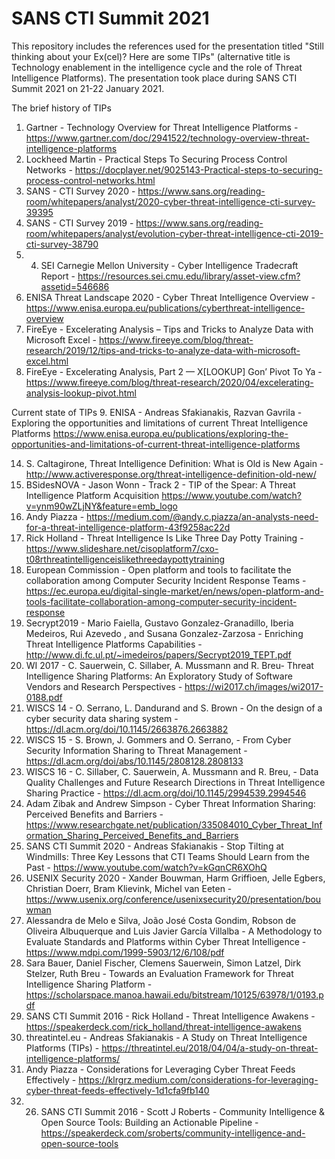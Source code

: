 # SANS CTI Summit 2021
This repository includes the references used for the presentation titled "Still thinking about your Ex(cel)? Here are some TIPs" (alternative title is Technology enablement in the intelligence cycle and the role of Threat Intelligence Platforms). The presentation took place during SANS CTI Summit 2021 on 21-22 January 2021.

The brief history of TIPs
1. Gartner - Technology Overview for Threat Intelligence Platforms - https://www.gartner.com/doc/2941522/technology-overview-threat-intelligence-platforms
2. Lockheed Martin - Practical Steps To Securing Process Control Networks - https://docplayer.net/9025143-Practical-steps-to-securing-process-control-networks.html
3. SANS - CTI Survey 2020 - https://www.sans.org/reading-room/whitepapers/analyst/2020-cyber-threat-intelligence-cti-survey-39395
4. SANS - CTI Survey 2019 - https://www.sans.org/reading-room/whitepapers/analyst/evolution-cyber-threat-intelligence-cti-2019-cti-survey-38790
5. 4. SEI Carnegie Mellon University - Cyber Intelligence Tradecraft Report - https://resources.sei.cmu.edu/library/asset-view.cfm?assetid=546686
6. ENISA Threat Landscape 2020 - Cyber Threat Intelligence Overview - https://www.enisa.europa.eu/publications/cyberthreat-intelligence-overview
7. FireEye - Excelerating Analysis – Tips and Tricks to Analyze Data with Microsoft Excel - https://www.fireeye.com/blog/threat-research/2019/12/tips-and-tricks-to-analyze-data-with-microsoft-excel.html
8. FireEye - Excelerating Analysis, Part 2 — X[LOOKUP] Gon’ Pivot To Ya - https://www.fireeye.com/blog/threat-research/2020/04/excelerating-analysis-lookup-pivot.html

Current state of TIPs
9. ENISA - Andreas Sfakianakis, Razvan Gavrila - Exploring the opportunities and limitations of current Threat Intelligence Platforms
 https://www.enisa.europa.eu/publications/exploring-the-opportunities-and-limitations-of-current-threat-intelligence-platforms

14. S. Caltagirone,  Threat Intelligence Definition: What is Old is New Again - http://www.activeresponse.org/threat-intelligence-definition-old-new/
2. BSidesNOVA - Jason Wonn - Track 2 - TIP of the Spear: A Threat Intelligence Platform Acquisition https://www.youtube.com/watch?v=ynm90wZLjNY&feature=emb_logo
5. Andy Piazza - https://medium.com/@andy.c.piazza/an-analysts-need-for-a-threat-intelligence-platform-43f9258ac22d
6. Rick Holland - Threat Intelligence Is Like Three Day Potty Training - https://www.slideshare.net/cisoplatform7/cxo-t08rthreatintelligenceislikethreedaypottytraining
7. European Commission - Open platform and tools to facilitate the collaboration among Computer Security Incident Response Teams - https://ec.europa.eu/digital-single-market/en/news/open-platform-and-tools-facilitate-collaboration-among-computer-security-incident-response
8. Secrypt2019 - Mario Faiella, Gustavo Gonzalez-Granadillo, Iberia Medeiros, Rui Azevedo , and Susana Gonzalez-Zarzosa - Enriching Threat Intelligence Platforms Capabilities - http://www.di.fc.ul.pt/~imedeiros/papers/Secrypt2019_TEPT.pdf
9. WI 2017 - C. Sauerwein, C. Sillaber, A. Mussmann and R. Breu- Threat Intelligence Sharing Platforms: An Exploratory Study of Software Vendors and Research Perspectives - https://wi2017.ch/images/wi2017-0188.pdf
10. WISCS 14 - O. Serrano, L. Dandurand and S. Brown - On the design of a cyber security data sharing system - https://dl.acm.org/doi/10.1145/2663876.2663882
11. WISCS 15 - S. Brown, J. Gommers and O. Serrano, - From Cyber Security Information Sharing to Threat Management - https://dl.acm.org/doi/abs/10.1145/2808128.2808133
12. WISCS 16 - C. Sillaber, C. Sauerwein, A. Mussmann and R. Breu, - Data Quality Challenges and Future Research Directions in Threat Intelligence Sharing Practice - https://dl.acm.org/doi/10.1145/2994539.2994546
15. Adam Zibak and Andrew Simpson - Cyber Threat Information Sharing: Perceived Benefits and Barriers - https://www.researchgate.net/publication/335084010_Cyber_Threat_Information_Sharing_Perceived_Benefits_and_Barriers
18. SANS CTI Summit 2020 - Andreas Sfakianakis - Stop Tilting at Windmills: Three Key Lessons that CTI Teams Should Learn from the Past - https://www.youtube.com/watch?v=kGqnCR6XOhQ
19. USENIX Security 2020 - Xander Bouwman, Harm Griffioen, Jelle Egbers, Christian Doerr, Bram Klievink, Michel van Eeten - https://www.usenix.org/conference/usenixsecurity20/presentation/bouwman 
20. Alessandra de Melo e Silva, João José Costa Gondim, Robson de Oliveira Albuquerque and Luis Javier García Villalba - A Methodology to Evaluate Standards and Platforms within Cyber Threat Intelligence - https://www.mdpi.com/1999-5903/12/6/108/pdf
21. Sara Bauer, Daniel Fischer, Clemens Sauerwein, Simon Latzel, Dirk Stelzer, Ruth Breu - Towards an Evaluation Framework for Threat Intelligence Sharing Platform - https://scholarspace.manoa.hawaii.edu/bitstream/10125/63978/1/0193.pdf
22. SANS CTI Summit 2016 - Rick Holland - Threat Intelligence Awakens - https://speakerdeck.com/rick_holland/threat-intelligence-awakens
23. threatintel.eu - Andreas Sfakianakis - A Study on Threat Intelligence Platforms (TIPs) - https://threatintel.eu/2018/04/04/a-study-on-threat-intelligence-platforms/
24. Andy Piazza - Considerations for Leveraging Cyber Threat Feeds Effectively - https://klrgrz.medium.com/considerations-for-leveraging-cyber-threat-feeds-effectively-1d1cfa9fb140
27. 26. SANS CTI Summit 2016 - Scott J Roberts - Community Intelligence & Open Source Tools: Building an Actionable Pipeline - https://speakerdeck.com/sroberts/community-intelligence-and-open-source-tools

